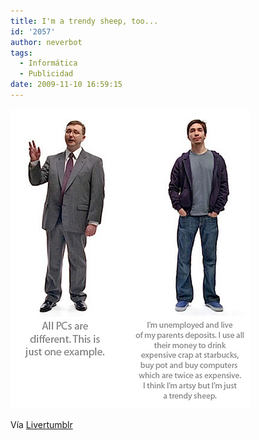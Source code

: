 ```yaml
---
title: I'm a trendy sheep, too...
id: '2057'
author: neverbot
tags:
  - Informática
  - Publicidad
date: 2009-11-10 16:59:15
---
```


![200911101658.jpg](./im-a-trendy-sheep-too/200911101658.jpg)

Vía [Livertumblr](http://livercake.tumblr.com/post/237510451/calio-exclusivee-kumquatsandapricots)